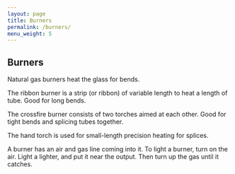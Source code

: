 ```yaml
---
layout: page
title: Burners
permalink: /burners/
menu_weight: 5
---
```


## Burners

Natural gas burners heat the glass for bends.

The ribbon burner is a strip (or ribbon) of variable length to heat a length of tube. Good for long bends.

The crossfire burner consists of two torches aimed at each other. Good for tight bends and splicing tubes together.

The hand torch is used for small-length precision heating for splices.

A burner has an air and gas line coming into it. To light a burner, turn on the air. Light a lighter, and put it near the output. Then turn up the gas until it catches.
